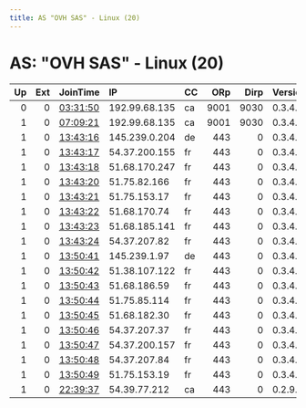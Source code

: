 ```yaml
---
title: AS "OVH SAS" - Linux (20)
---
```


# AS: "OVH SAS" - Linux (20)

|   Up |   Ext | JoinTime                                                                                            | IP            | CC   |   ORp |   Dirp | Version   | Contact                      | Nickname           |   eFamMembers |
|-----:|------:|:----------------------------------------------------------------------------------------------------|:--------------|:-----|------:|-------:|:----------|:-----------------------------|:-------------------|--------------:|
|    0 |     0 | [03:31:50](https://metrics.torproject.org/rs.html#details/3CB45F241F522866F05E39AEA0D2216F66910209) | 192.99.68.135 | ca   |  9001 |   9030 | 0.3.4.8   | delugerelay at protonmail    | delugerelay        |             1 |
|    1 |     0 | [07:09:21](https://metrics.torproject.org/rs.html#details/101B0A5F9D2599AAACAE6505A30805E9A554E6A0) | 192.99.68.135 | ca   |  9001 |   9030 | 0.3.4.8   | DelugeRelay &lt;delugerelay@ | Delugerelay        |             1 |
|    1 |     0 | [13:43:16](https://metrics.torproject.org/rs.html#details/5EF464D06322614A3B8B6C2652C3C616F098EE8A) | 145.239.0.204 | de   |   443 |      0 | 0.3.4.8   | None                         | Chief              |             1 |
|    1 |     0 | [13:43:17](https://metrics.torproject.org/rs.html#details/B55F8445569407FBE6BAF205799A9EF8AC8CC256) | 54.37.200.155 | fr   |   443 |      0 | 0.3.4.8   | None                         | Dash               |             1 |
|    1 |     0 | [13:43:18](https://metrics.torproject.org/rs.html#details/E7B036D933D6E0A68983E8E3F664EAA54ACDEA37) | 51.68.170.247 | fr   |   443 |      0 | 0.3.4.8   | None                         | Rebel              |             1 |
|    1 |     0 | [13:43:20](https://metrics.torproject.org/rs.html#details/4809E3F9A73F5373734A4D23E7E7807A4743DD8A) | 51.75.82.166  | fr   |   443 |      0 | 0.3.4.8   | None                         | Butch              |             1 |
|    1 |     0 | [13:43:21](https://metrics.torproject.org/rs.html#details/B66FBE3B2D9CE257AF75DEA760C69E379F7CDB80) | 51.75.153.17  | fr   |   443 |      0 | 0.3.4.8   | None                         | Beauty             |             1 |
|    1 |     0 | [13:43:22](https://metrics.torproject.org/rs.html#details/E4CB0C293588C3E5FA7DB94485FF2686E128267F) | 51.68.170.74  | fr   |   443 |      0 | 0.3.4.8   | None                         | Killer             |             1 |
|    1 |     0 | [13:43:23](https://metrics.torproject.org/rs.html#details/707F51E232E0CDAF64EC446609E7112CD3AD11F8) | 51.68.185.141 | fr   |   443 |      0 | 0.3.4.8   | None                         | Arrow              |             1 |
|    1 |     0 | [13:43:24](https://metrics.torproject.org/rs.html#details/B80142DDCF8D6B72929541EFCC643ECCD99BEE36) | 54.37.207.82  | fr   |   443 |      0 | 0.3.4.8   | None                         | Dazzle             |             1 |
|    1 |     0 | [13:50:41](https://metrics.torproject.org/rs.html#details/1C514FA1A4F8A464E1853B70AA5D2F16FF087AD2) | 145.239.1.97  | de   |   443 |      0 | 0.3.4.8   | None                         | Memo               |             1 |
|    1 |     0 | [13:50:42](https://metrics.torproject.org/rs.html#details/91B026FA459AE0DA15673AB07A9C6DFF8B41782B) | 51.38.107.122 | fr   |   443 |      0 | 0.3.4.8   | None                         | Pitch              |             1 |
|    1 |     0 | [13:50:43](https://metrics.torproject.org/rs.html#details/3B0EFDE689693CFDEC2305F7B99D5B2FA4A77D91) | 51.68.186.59  | fr   |   443 |      0 | 0.3.4.8   | None                         | Smasher            |             1 |
|    1 |     0 | [13:50:44](https://metrics.torproject.org/rs.html#details/C953A4C8DF0E233CB0D190C2A71B71F634AB4A14) | 51.75.85.114  | fr   |   443 |      0 | 0.3.4.8   | None                         | Landslide          |             1 |
|    1 |     0 | [13:50:45](https://metrics.torproject.org/rs.html#details/EBE58DDCC51A9D23EE9DD39791695B608A1DFB29) | 51.68.182.30  | fr   |   443 |      0 | 0.3.4.8   | None                         | Shade              |             1 |
|    1 |     0 | [13:50:46](https://metrics.torproject.org/rs.html#details/D10C82E275A2B0121CF4075C92687F0786A72892) | 54.37.207.37  | fr   |   443 |      0 | 0.3.4.8   | None                         | Buster             |             1 |
|    1 |     0 | [13:50:47](https://metrics.torproject.org/rs.html#details/6B29A78EEB42D318290DB60C6A2EDC714F1BAD42) | 54.37.200.157 | fr   |   443 |      0 | 0.3.4.8   | None                         | Digger             |             1 |
|    1 |     0 | [13:50:48](https://metrics.torproject.org/rs.html#details/150F7C9F4814C4918F4D2DEAA0C7A2255DC8C0E0) | 54.37.207.84  | fr   |   443 |      0 | 0.3.4.8   | None                         | Pipi               |             1 |
|    1 |     0 | [13:50:49](https://metrics.torproject.org/rs.html#details/51429A0F427A8DCB5B9DE64E35ECBBB76DAB0F7F) | 51.75.153.19  | fr   |   443 |      0 | 0.3.4.8   | None                         | Shrimp             |             1 |
|    1 |     0 | [22:39:37](https://metrics.torproject.org/rs.html#details/0396997B2BBDD71206F01CBD5789FD98F2D465A7) | 54.39.77.212  | ca   |   443 |      0 | 0.2.9.16  | michael.keen74@protonmail    | PerplexedFingerBum |             1 |
